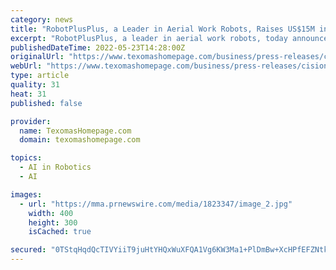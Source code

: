 ```yaml
---
category: news
title: "RobotPlusPlus, a Leader in Aerial Work Robots, Raises US$15M in Series B to Accelerate R&D and Expand Global Presence"
excerpt: "RobotPlusPlus, a leader in aerial work robots, today announced its Series B funding round of US$15 million, bringing it to approximately US$35 million in total investment since its founding in 2017. This latest funding was led by Meituan,"
publishedDateTime: 2022-05-23T14:28:00Z
originalUrl: "https://www.texomashomepage.com/business/press-releases/cision/20220523CN65726/robotplusplus-a-leader-in-aerial-work-robots-raises-us15m-in-series-b-to-accelerate-rd-and-expand-global-presence/"
webUrl: "https://www.texomashomepage.com/business/press-releases/cision/20220523CN65726/robotplusplus-a-leader-in-aerial-work-robots-raises-us15m-in-series-b-to-accelerate-rd-and-expand-global-presence/"
type: article
quality: 31
heat: 31
published: false

provider:
  name: TexomasHomepage.com
  domain: texomashomepage.com

topics:
  - AI in Robotics
  - AI

images:
  - url: "https://mma.prnewswire.com/media/1823347/image_2.jpg"
    width: 400
    height: 300
    isCached: true

secured: "0TStqHqdQcTIVYiiT9juHtYHQxWuXFQA1Vg6KW3Ma1+PlDmBw+XcHPfEFZNtkO+Dsp3Ps2CvTob5Am/BIYWdnxygRzYv6HXWwhg+TChT8jj76sXfE1tgtsFQKwoQXiFKahPmY18AzTI+HMnDBqneGBlLmCGlAnvCG795jT08yHq3LjSJU/KzbWK4S/jTZ3cLlQbuKy65k4V1vgh9jPKF9+DoRdRDfdw1yUQb41gRnMLFnZXl++V654U/GfhFImM1sGA7EtjHkRFPoOXLMm8waEQlV+kUqVg/JeMUBOLuNzLtqP0k29/Ym0F6U/Kl8qBm1P53AO1KXviYjnvtDsrgi6Jo8UeviI/qgW6OVPFrjZE=;dmyms9bVgjaHvQ+fLh5TvA=="
---
```



